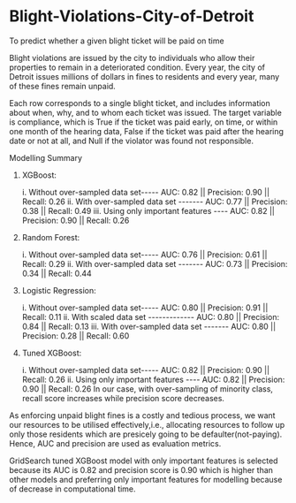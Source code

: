 # Blight-Violations-City-of-Detroit
To predict whether a given blight ticket will be paid on time

Blight violations are issued by the city to individuals who allow their properties to remain in a deteriorated condition. Every year, the city of Detroit issues millions of dollars in fines to residents and every year, many of these fines remain unpaid.

Each row corresponds to a single blight ticket, and includes information about when, why, and to whom each ticket was issued. The target variable is compliance, which is True if the ticket was paid early, on time, or within one month of the hearing data, False if the ticket was paid after the hearing date or not at all, and Null if the violator was found not responsible.

Modelling Summary
1. XGBoost:

    i.   Without over-sampled data set----- AUC: 0.82 || Precision: 0.90 || Recall: 0.26
    ii.  With over-sampled data set ------- AUC: 0.77 || Precision: 0.38 || Recall: 0.49
    iii. Using only important features ---- AUC: 0.82 || Precision: 0.90 || Recall: 0.26
2. Random Forest:

    i.   Without over-sampled data set----- AUC: 0.76 || Precision: 0.61 || Recall: 0.29
    ii.  With over-sampled data set ------- AUC: 0.73 || Precision: 0.34 || Recall: 0.44
3. Logistic Regression:

    i.   Without over-sampled data set----- AUC: 0.80 || Precision: 0.91 || Recall: 0.11
    ii.  With scaled data set ------------- AUC: 0.80 || Precision: 0.84 || Recall: 0.13
    iii. With over-sampled data set ------- AUC: 0.80 || Precision: 0.28 || Recall: 0.60
4. Tuned XGBoost:

    i.   Without over-sampled data set----- AUC: 0.82 || Precision: 0.90 || Recall: 0.26
    ii.  Using only important features ---- AUC: 0.82 || Precision: 0.90 || Recall: 0.26
In our case, with over-sampling of minority class, recall score increases while precision score decreases.

As enforcing unpaid blight fines is a costly and tedious process, we want our resources to be utilised effectively,i.e., allocating resources to follow up only those residents which are presicely going to be defaulter(not-paying). Hence, AUC and precision are used as evaluation metrics.

GridSearch tuned XGBoost model with only important features is selected because its AUC is 0.82 and precision score is 0.90 which is higher than other models and preferring only important features for modelling because of decrease in computational time.
